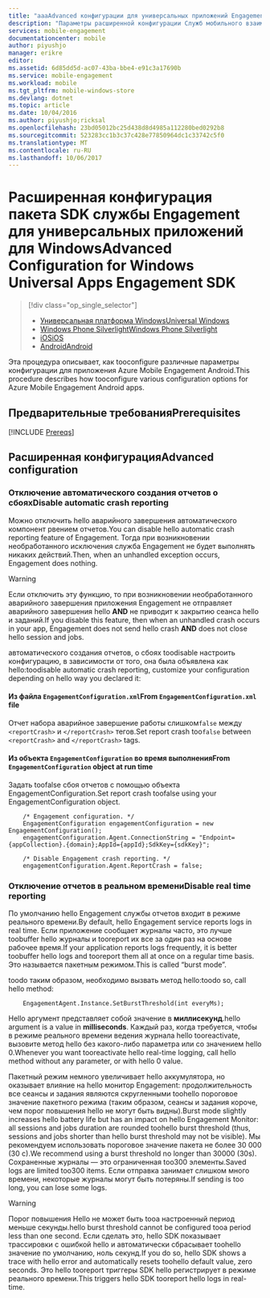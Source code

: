 ```yaml
---
title: "aaaAdvanced конфигурации для универсальных приложений Engagement пакета SDK для Windows"
description: "Параметры расширенной конфигурации Служб мобильного взаимодействия Azure при использовании с универсальными приложениями для Windows"
services: mobile-engagement
documentationcenter: mobile
author: piyushjo
manager: erikre
editor: 
ms.assetid: 6d85dd5d-ac07-43ba-bbe4-e91c3a17690b
ms.service: mobile-engagement
ms.workload: mobile
ms.tgt_pltfrm: mobile-windows-store
ms.devlang: dotnet
ms.topic: article
ms.date: 10/04/2016
ms.author: piyushjo;ricksal
ms.openlocfilehash: 23bd05012bc25d438d8d4985a112280bed0292b8
ms.sourcegitcommit: 523283cc1b3c37c428e77850964dc1c33742c5f0
ms.translationtype: MT
ms.contentlocale: ru-RU
ms.lasthandoff: 10/06/2017
---
```

# <a name="advanced-configuration-for-windows-universal-apps-engagement-sdk"></a><span data-ttu-id="0589e-103">Расширенная конфигурация пакета SDK службы Engagement для универсальных приложений для Windows</span><span class="sxs-lookup"><span data-stu-id="0589e-103">Advanced Configuration for Windows Universal Apps Engagement SDK</span></span>
> [!div class="op_single_selector"]
> * [<span data-ttu-id="0589e-104">Универсальная платформа Windows</span><span class="sxs-lookup"><span data-stu-id="0589e-104">Universal Windows</span></span>](mobile-engagement-windows-store-advanced-configuration.md)
> * [<span data-ttu-id="0589e-105">Windows Phone Silverlight</span><span class="sxs-lookup"><span data-stu-id="0589e-105">Windows Phone Silverlight</span></span>](mobile-engagement-windows-phone-integrate-engagement.md)
> * [<span data-ttu-id="0589e-106">iOS</span><span class="sxs-lookup"><span data-stu-id="0589e-106">iOS</span></span>](mobile-engagement-ios-integrate-engagement.md)
> * [<span data-ttu-id="0589e-107">Android</span><span class="sxs-lookup"><span data-stu-id="0589e-107">Android</span></span>](mobile-engagement-android-advanced-configuration.md)
> 
> 

<span data-ttu-id="0589e-108">Эта процедура описывает, как tooconfigure различные параметры конфигурации для приложения Azure Mobile Engagement Android.</span><span class="sxs-lookup"><span data-stu-id="0589e-108">This procedure describes how tooconfigure various configuration options for Azure Mobile Engagement Android apps.</span></span>

## <a name="prerequisites"></a><span data-ttu-id="0589e-109">Предварительные требования</span><span class="sxs-lookup"><span data-stu-id="0589e-109">Prerequisites</span></span>
[!INCLUDE [Prereqs](../../includes/mobile-engagement-windows-store-prereqs.md)]

## <a name="advanced-configuration"></a><span data-ttu-id="0589e-110">Расширенная конфигурация</span><span class="sxs-lookup"><span data-stu-id="0589e-110">Advanced configuration</span></span>
### <a name="disable-automatic-crash-reporting"></a><span data-ttu-id="0589e-111">Отключение автоматического создания отчетов о сбоях</span><span class="sxs-lookup"><span data-stu-id="0589e-111">Disable automatic crash reporting</span></span>
<span data-ttu-id="0589e-112">Можно отключить hello аварийного завершения автоматического компонент рвением отчетов.</span><span class="sxs-lookup"><span data-stu-id="0589e-112">You can disable hello automatic crash reporting feature of Engagement.</span></span> <span data-ttu-id="0589e-113">Тогда при возникновении необработанного исключения служба Engagement не будет выполнять никаких действий.</span><span class="sxs-lookup"><span data-stu-id="0589e-113">Then, when an unhandled exception occurs, Engagement does nothing.</span></span>

> [!WARNING]
> <span data-ttu-id="0589e-114">Если отключить эту функцию, то при возникновении необработанного аварийного завершения приложения Engagement не отправляет аварийного завершения hello **AND** не приводит к закрытию сеанса hello и заданий.</span><span class="sxs-lookup"><span data-stu-id="0589e-114">If you disable this feature, then when an unhandled crash occurs in your app, Engagement does not send hello crash **AND** does not close hello session and jobs.</span></span>
> 
> 

<span data-ttu-id="0589e-115">автоматического создания отчетов, о сбоях toodisable настроить конфигурацию, в зависимости от того, она была объявлена как hello:</span><span class="sxs-lookup"><span data-stu-id="0589e-115">toodisable automatic crash reporting, customize your configuration depending on hello way you declared it:</span></span>

#### <a name="from-engagementconfigurationxml-file"></a><span data-ttu-id="0589e-116">Из файла `EngagementConfiguration.xml`</span><span class="sxs-lookup"><span data-stu-id="0589e-116">From `EngagementConfiguration.xml` file</span></span>
<span data-ttu-id="0589e-117">Отчет набора аварийное завершение работы слишком`false` между `<reportCrash>` и `</reportCrash>` тегов.</span><span class="sxs-lookup"><span data-stu-id="0589e-117">Set report crash too`false` between `<reportCrash>` and `</reportCrash>` tags.</span></span>

#### <a name="from-engagementconfiguration-object-at-run-time"></a><span data-ttu-id="0589e-118">Из объекта `EngagementConfiguration` во время выполнения</span><span class="sxs-lookup"><span data-stu-id="0589e-118">From `EngagementConfiguration` object at run time</span></span>
<span data-ttu-id="0589e-119">Задать toofalse сбоя отчетов с помощью объекта EngagementConfiguration.</span><span class="sxs-lookup"><span data-stu-id="0589e-119">Set report crash toofalse using your EngagementConfiguration object.</span></span>

        /* Engagement configuration. */
        EngagementConfiguration engagementConfiguration = new EngagementConfiguration();
        engagementConfiguration.Agent.ConnectionString = "Endpoint={appCollection}.{domain};AppId={appId};SdkKey={sdkKey}";

        /* Disable Engagement crash reporting. */
        engagementConfiguration.Agent.ReportCrash = false;

### <a name="disable-real-time-reporting"></a><span data-ttu-id="0589e-120">Отключение отчетов в реальном времени</span><span class="sxs-lookup"><span data-stu-id="0589e-120">Disable real time reporting</span></span>
<span data-ttu-id="0589e-121">По умолчанию hello Engagement службы отчетов входит в режиме реального времени.</span><span class="sxs-lookup"><span data-stu-id="0589e-121">By default, hello Engagement service reports logs in real time.</span></span> <span data-ttu-id="0589e-122">Если приложение сообщает журналы часто, это лучше toobuffer hello журналы и tooreport их все за один раз на основе рабочее время.</span><span class="sxs-lookup"><span data-stu-id="0589e-122">If your application reports logs frequently, it is better toobuffer hello logs and tooreport them all at once on a regular time basis.</span></span> <span data-ttu-id="0589e-123">Это называется пакетным режимом.</span><span class="sxs-lookup"><span data-stu-id="0589e-123">This is called “burst mode”.</span></span>

<span data-ttu-id="0589e-124">toodo таким образом, необходимо вызвать метод hello:</span><span class="sxs-lookup"><span data-stu-id="0589e-124">toodo so, call hello method:</span></span>

        EngagementAgent.Instance.SetBurstThreshold(int everyMs);

<span data-ttu-id="0589e-125">Hello аргумент представляет собой значение в **миллисекунд**.</span><span class="sxs-lookup"><span data-stu-id="0589e-125">hello argument is a value in **milliseconds**.</span></span> <span data-ttu-id="0589e-126">Каждый раз, когда требуется, чтобы в режиме реального времени ведения журнала hello tooreactivate, вызовите метод hello без какого-либо параметра или со значением hello 0.</span><span class="sxs-lookup"><span data-stu-id="0589e-126">Whenever you want tooreactivate hello real-time logging, call hello method without any parameter, or with hello 0 value.</span></span>

<span data-ttu-id="0589e-127">Пакетный режим немного увеличивает hello аккумулятора, но оказывает влияние на hello монитор Engagement: продолжительность все сеансы и задания являются скругленными toohello пороговое значение пакетного режима (таким образом, сеансы и задания короче, чем порог повышения hello не могут быть видны).</span><span class="sxs-lookup"><span data-stu-id="0589e-127">Burst mode slightly increases hello battery life but has an impact on hello Engagement Monitor: all sessions and jobs duration are rounded toohello burst threshold (thus, sessions and jobs shorter than hello burst threshold may not be visible).</span></span> <span data-ttu-id="0589e-128">Мы рекомендуем использовать пороговое значение пакета не более 30 000 (30 с).</span><span class="sxs-lookup"><span data-stu-id="0589e-128">We recommend using a burst threshold no longer than 30000 (30s).</span></span> <span data-ttu-id="0589e-129">Сохраненные журналы — это ограниченная too300 элементы.</span><span class="sxs-lookup"><span data-stu-id="0589e-129">Saved logs are limited too300 items.</span></span> <span data-ttu-id="0589e-130">Если отправка занимает слишком много времени, некоторые журналы могут быть потеряны.</span><span class="sxs-lookup"><span data-stu-id="0589e-130">If sending is too long, you can lose some logs.</span></span>

> [!WARNING]
> <span data-ttu-id="0589e-131">Порог повышения Hello не может быть tooa настроенный период меньше секунды.</span><span class="sxs-lookup"><span data-stu-id="0589e-131">hello burst threshold cannot be configured tooa period less than one second.</span></span> <span data-ttu-id="0589e-132">Если сделать это, hello SDK показывает трассировки с ошибкой hello и автоматически сбрасывает toohello значение по умолчанию, ноль секунд.</span><span class="sxs-lookup"><span data-stu-id="0589e-132">If you do so, hello SDK shows a trace with hello error and automatically resets toohello default value, zero seconds.</span></span> <span data-ttu-id="0589e-133">Это hello tooreport триггеры SDK hello регистрирует в режиме реального времени.</span><span class="sxs-lookup"><span data-stu-id="0589e-133">This triggers hello SDK tooreport hello logs in real-time.</span></span>
> 
> 

[here]:http://www.nuget.org/packages/Capptain.WindowsCS
[NuGet website]:http://docs.nuget.org/docs/start-here/overview
